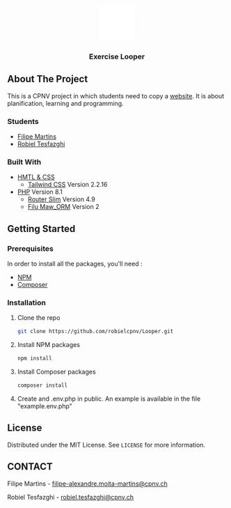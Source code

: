 <!--
*** To avoid retyping too much info. Do a search and replace for the following:
*** github_username, repo_name, twitter_handle, email, project_title, project_description
-->

<!-- PROJECT LOGO -->
<br />
<p align="center">
  <a href="https://github.com/robielcpnv/repo_name">
    <img src="public/assets/logo.png" alt="Logo" width="80" height="80">
  </a>
<h3 align="center">Exercise Looper</h3>

## About The Project

This is a CPNV project in which students need to copy a [website](https://stormy-plateau-54488.herokuapp.com/).
It is about planification, learning and programming.

### Students

* [Filipe Martins](https://github.com/FilipeCPNV)
* [Robiel Tesfazghi](https://github.com/robielcpnv)

### Built With

* [HMTL & CSS]()
  * [Tailwind CSS](https://tailwindcss.com/docs) Version 2.2.16
* [PHP](https://www.php.net/) Version 8.1
  * [Router Slim](https://packagist.org/packages/slim/slim) Version 4.9
  * [Filu Maw_ORM](https://packagist.org/packages/filu/maw_orm) Version 2

<!-- GETTING STARTED -->

## Getting Started

### Prerequisites

In order to install all the packages, you'll need :
- [NPM](https://nodejs.org/en/download/)
- [Composer](https://getcomposer.org/download/)

### Installation

1. Clone the repo
   ```sh
   git clone https://github.com/robielcpnv/Looper.git
   ```
2. Install NPM packages
   ```sh
   npm install
   ```
3. Install Composer packages
   ```sh
   composer install
   ```
4. Create and .env.php in public. An example is available in the file "example.env.php"

## License

Distributed under the MIT License. See `LICENSE` for more information.

## CONTACT 

Filipe Martins - filipe-alexandre.moita-martins@cpnv.ch

Robiel Tesfazghi - robiel.tesfazghi@cpnv.ch

